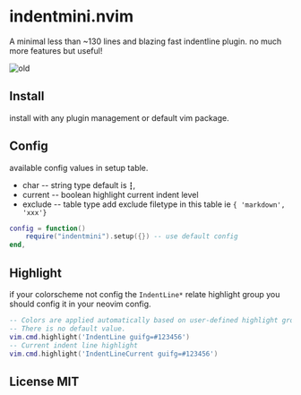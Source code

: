 # indentmini.nvim
A minimal less than ~130 lines and blazing fast indentline plugin. no much more features but useful!

![old](https://github.com/nvimdev/indentmini.nvim/assets/41671631/d836db79-4c41-45bc-99cb-d9f807dfe9af)

## Install

install with any plugin management or default vim package.

## Config

available config values in setup table.

- char     -- string type default is `┇`,
- current  -- boolean highlight current indent level
- exclude  -- table  type add exclude filetype in this table ie `{ 'markdown', 'xxx'}`

```lua
config = function()
    require("indentmini").setup({}) -- use default config
end,
```

## Highlight

if your colorscheme not config the `IndentLine*` relate highlight group you should config it in
your neovim config.

```lua
-- Colors are applied automatically based on user-defined highlight groups.
-- There is no default value.
vim.cmd.highlight('IndentLine guifg=#123456')
-- Current indent line highlight
vim.cmd.highlight('IndentLineCurrent guifg=#123456')
```

## License MIT
